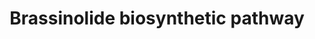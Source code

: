 ---
annotations:
- id: PW:0000010
  parent: classic metabolic pathway
  type: Pathway Ontology
  value: lipid metabolic pathway
- id: PW:0000002
  parent: classic metabolic pathway
  type: Pathway Ontology
  value: classic metabolic pathway
authors:
- Andra
- MaintBot
- Egonw
- Ariutta
- DeSl
- Finterly
- Conroy lipids
description: Brassinolide is a plant hormone.
last-edited: 2023-01-18
organisms:
- Arabidopsis thaliana
redirect_from:
- /index.php/Pathway:WP2634
- /instance/WP2634
- /instance/WP2634_r124900
revision: r124900
schema-jsonld:
- '@context': https://schema.org/
  '@id': https://wikipathways.github.io/pathways/WP2634.html
  '@type': Dataset
  creator:
    '@type': Organization
    name: WikiPathways
  description: Brassinolide is a plant hormone.
  keywords:
  - 24-Methylenecholesterol
  - 3-Dehydro-6-deoxoteasterone
  - 3-Dehydroteasterone
  - 5-dehydroepisterol
  - 5α-campestan-3-one
  - 6-Deoxocastasterone
  - 6-Deoxocathasterone
  - 6-Deoxoteasterone
  - 6-Deoxotyphasterol
  - 6-Oxocampestanol
  - 6α-Hydroxycampestanol
  - 6α-Hydroxycastasterone
  - BRI1
  - Brassinolide
  - CYP85A2
  - CYP90B1
  - Campestanol
  - Campesterol
  - Castasterone
  - Cathasterone
  - DET2
  - Episterol
  - STE1
  - Teasterone
  - Typhasterol
  - campest-4-en-3-one
  - campest-4-en-3beta-ol
  - cpd
  - dwf4
  license: CC0
  name: Brassinolide biosynthetic pathway
seo: CreativeWork
title: Brassinolide biosynthetic pathway
wpid: WP2634
---